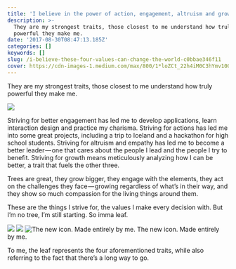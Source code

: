 ```yaml
---
title: 'I believe in the power of action, engagement, altruism and growth.'
description: >-
  They are my strongest traits, those closest to me understand how truly
  powerful they make me.
date: '2017-08-30T08:47:13.185Z'
categories: []
keywords: []
slug: /i-believe-these-four-values-can-change-the-world-c0bbae346f11
cover: https://cdn-images-1.medium.com/max/800/1*loZCt_22h4iM0C3hYmv10Q.png
---
```


They are my strongest traits, those closest to me understand how truly powerful they make me.

![](https://cdn-images-1.medium.com/max/800/1*loZCt_22h4iM0C3hYmv10Q.png)

Striving for better engagement has led me to develop applications, learn interaction design and practice my charisma. Striving for actions has led me into some great projects, including a trip to Iceland and a hackathon for high school students. Striving for altruism and empathy has led me to become a better leader — one that cares about the people I lead and the people I try to benefit. Striving for growth means meticulously analyzing how I can be better, a trait that fuels the other three.

Trees are great, they grow bigger, they engage with the elements, they act on the challenges they face — growing regardless of what’s in their way, and they show so much compassion for the living things around them.

These are the things I strive for, the values I make every decision with. But I’m no tree, I’m still starting. So imma leaf.

![](https://cdn-images-1.medium.com/max/400/1*TKHvi_3Xusu1Z2UONZbm3Q.png)
![](https://cdn-images-1.medium.com/max/400/1*vHTxQPsRBoOVQcn0gVXewg.png)
![The new icon. Made entirely by me.](https://cdn-images-1.medium.com/max/400/1*enB6PqH8si3LW8p2wm08Gg.png)
The new icon. Made entirely by me.

To me, the leaf represents the four aforementioned traits, while also referring to the fact that there’s a long way to go.